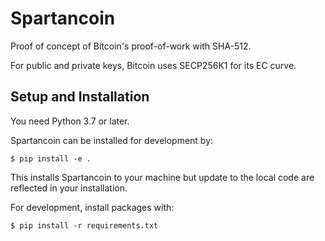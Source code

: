 # Spartancoin
Proof of concept of Bitcoin's proof-of-work with SHA-512.

For public and private keys, Bitcoin uses SECP256K1 for its EC curve.


## Setup and Installation
You need Python 3.7 or later.

Spartancoin can be installed for development by:

    $ pip install -e .

This installs Spartancoin to your machine but update to the local code are reflected in your installation.

For development, install packages with:

    $ pip install -r requirements.txt
